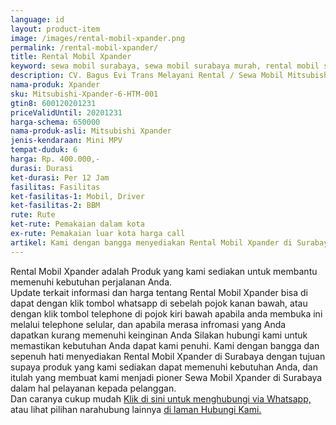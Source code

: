 ```yaml
---
language: id
layout: product-item
image: /images/rental-mobil-xpander.png
permalink: /rental-mobil-xpander/
title: Rental Mobil Xpander
keyword: sewa mobil surabaya, sewa mobil surabaya murah, rental mobil surabaya, rental mobil surabaya murah, bagusevitrans, CV. Bagus Evi Trans, bagusevitrans.com, sewa mobil di surabaya, rental mobil di surabaya
description: CV. Bagus Evi Trans Melayani Rental / Sewa Mobil Mitsubishi Xpander di Surabaya paling Murah dan terpercaya di Jawa timur Hubungi kami Call/WA di 081357754513
nama-produk: Xpander
sku: Mitsubishi-Xpander-6-HTM-001
gtin8: 600120201231
priceValidUntil: 20201231 
harga-schema: 650000
nama-produk-asli: Mitsubishi Xpander
jenis-kendaraan: Mini MPV
tempat-duduk: 6
harga: Rp. 400.000,-
durasi: Durasi
ket-durasi: Per 12 Jam
fasilitas: Fasilitas
ket-fasilitas-1: Mobil, Driver
ket-fasilitas-2: BBM
rute: Rute
ket-rute: Pemakaian dalam kota
ex-rute: Pemakaian luar kota harga call
artikel: Kami dengan bangga menyediakan Rental Mobil Xpander di Surabaya dengan tujuan supaya produk yang kami sediakan dapat memenuhi kebutuhan Anda, dan kami adalah pioner Sewa Mobil Xpander di Surabaya yang menggunakan teknologi online serta dalam hal pelayanan kepada pelanggan.
---
```

Rental Mobil Xpander adalah Produk yang kami sediakan untuk membantu memenuhi kebutuhan perjalanan Anda.<br>Update terkait informasi dan harga tentang Rental Mobil Xpander bisa di dapat dengan klik tombol whatsapp di sebelah pojok kanan bawah, atau dengan klik tombol telephone di pojok kiri bawah apabila anda membuka ini melalui telephone selular, dan apabila merasa infromasi yang Anda dapatkan kurang memenuhi keinginan Anda Silakan hubungi kami untuk memastikan kebutuhan Anda dapat kami penuhi. Kami dengan bangga dan sepenuh hati menyediakan Rental Mobil Xpander di Surabaya dengan tujuan supaya produk yang kami sediakan dapat memenuhi kebutuhan Anda, dan itulah yang membuat kami menjadi pioner Sewa Mobil Xpander di Surabaya dalam hal pelayanan kepada pelanggan.<br>
Dan caranya cukup mudah <a href="https://web.whatsapp.com/send?phone=6281357754513&text=Hallo,%20CS%20bagusevitrans.com">Klik di sini untuk menghubungi via Whatsapp,</a> atau lihat pilihan narahubung lainnya <a href="/kontak-kami/">di laman Hubungi Kami.</a>